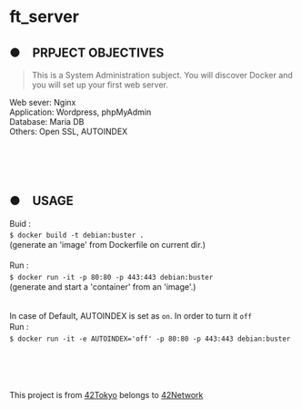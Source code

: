 # ft_server<br>
## ●　PRPJECT OBJECTIVES<br>
>This is a System Administration subject. You will discover Docker and you will set up your first web server.<br>

Web sever: Nginx<br>
Application: Wordpress, phpMyAdmin<br>
Database: Maria DB<br>
Others: Open SSL, AUTOINDEX<br>
<br>
<br>
<br>
<br>

## ●　USAGE<br>
Buid :<br>
`$ docker build -t debian:buster .`　　<br>
(generate an 'image' from Dockerfile on current dir.)<br>
<br>
Run :　　<br>
`$ docker run -it -p 80:80 -p 443:443 debian:buster`　　<br>
(generate and start a 'container' from an 'image'.)<br>
<br>
<br>
In case of Default, 
AUTOINDEX is set as `on`. 
In order to turn it `off`<br>
Run :　　<br>
`$ docker run -it -e AUTOINDEX='off' -p 80:80 -p 443:443 debian:buster `　　<br>
<br>
<br>
<br>
<br>

This project is from [42Tokyo](https://42tokyo.jp/) belongs to [42Network](https://www.42.fr/)


